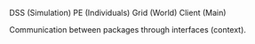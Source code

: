 DSS (Simulation)
PE (Individuals)
Grid (World)
Client (Main)

Communication between packages through interfaces (context).
